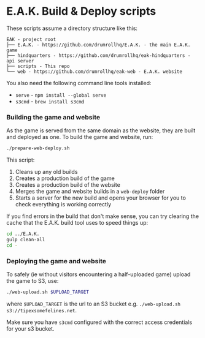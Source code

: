 # E.A.K. Build & Deploy scripts

These scripts assume a directory structure like this:
```
EAK - project root
├── E.A.K. - https://github.com/drumrollhq/E.A.K. - the main E.A.K. game
├── hindquarters - https://github.com/drumrollhq/eak-hindquarters - api server
├── scripts - This repo
└── web - https://github.com/drumrollhq/eak-web - E.A.K. website
```

You also need the following command line tools installed:

* `serve` - `npm install --global serve`
* `s3cmd` - `brew install s3cmd`

### Building the game and website
As the game is served from the same domain as the website, they are built and deployed as one.
To build the game and website, run:
```sh
./prepare-web-deploy.sh
```

This script:

1. Cleans up any old builds
2. Creates a production build of the game
3. Creates a production build of the website
4. Merges the game and website builds in a `web-deploy` folder
5. Starts a server for the new build and opens your browser for you to check everything is working correctly

If you find errors in the build that don't make sense, you can try clearing the cache that the E.A.K.
build tool uses to speed things up:
```sh
cd ../E.A.K.
gulp clean-all
cd -
```

### Deploying the game and website
To safely (ie without visitors encountering a half-uploaded game) upload the game to S3, use:
```sh
./web-upload.sh $UPLOAD_TARGET
```

where `$UPLOAD_TARGET` is the url to an S3 bucket e.g. `./web-upload.sh s3://tipexsomefelines.net`.

Make sure you have `s3cmd` configured with the correct access credentials for your s3 bucket.
